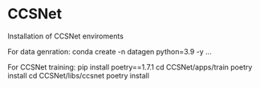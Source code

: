 # CCSNet
Installation of CCSNet enviroments

For data genration:
  conda create -n datagen python=3.9 -y
  ...

For CCSNet training:
  pip install poetry==1.7.1
  cd CCSNet/apps/train
  poetry install
  cd CCSNet/libs/ccsnet
  poetry install
